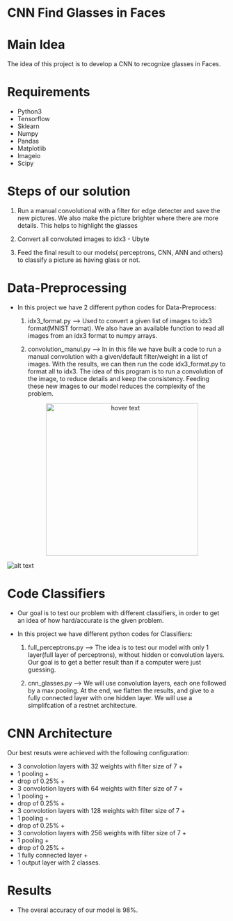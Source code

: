 # CNN Find Glasses in Faces

# Main Idea

The idea of this project is to develop a CNN to recognize glasses in Faces.

# Requirements

* Python3
* Tensorflow
* Sklearn
* Numpy
* Pandas
* Matplotlib
* Imageio
* Scipy

# Steps of our solution

1) Run a manual convolutional with a filter for edge detecter and save the new pictures. We also make the picture brighter where there are more details. This helps to highlight the glasses

2) Convert all convoluted images to idx3 - Ubyte 

3) Feed the final result to our models( perceptrons, CNN, ANN and others) to classify a picture as having glass or not.


# Data-Preprocessing

* In this project we have 2 different python codes for Data-Preprocess:

  1) idx3_format.py --> Used to convert a given list of images to idx3 format(MNIST format). We also have an available function to read all images from an idx3 format to numpy arrays.

  2) convolution_manul.py --> In in this file we have built a code to run a manual convolution with a given/default filter/weight in a list of images. With the results, we can then run the code idx3_format.py to format all to idx3. The idea of this program is to run a convolution of the image, to reduce details and keep the consistency. Feeding these new images to our model reduces the complexity of the problem.
  <p align="center">
  <img src="https://github.com/thiagosantos1/CNN_Find_Glasses/blob/master/dataset/conv_tests/original_0.pgm" width="350" title="hover text">
</p>

![alt text]("https://github.com/thiagosantos1/CNN_Find_Glasses/blob/master/dataset/conv_tests/original_0.pgm")

# Code Classifiers

* Our goal is to test our problem with different classifiers, in order to get an idea of how hard/accurate is the given problem. 

* In this project we have different python codes for Classifiers:

  1) full_perceptrons.py --> The idea is to test our model with only 1 layer(full layer of perceptrons), without hidden or convolution layers. Our goal is to get a better result than if a computer were just guessing.

  2) cnn_glasses.py --> We will use convolution layers, each one followed by a max pooling. At the end, we flatten the results, and give to a fully connected layer with one hidden layer. We will use a simplifcation of a restnet architecture.
 
# CNN Architecture
Our best resuts were achieved with the following configuration:
* 3 convolotion layers with 32 weights with filter size of 7 +
* 1 pooling +
* drop of 0.25% +
* 3 convolotion layers with 64 weights with filter size of 7 +
* 1 pooling +
* drop of 0.25% +
* 3 convolotion layers with 128 weights with filter size of 7 +
* 1 pooling +
* drop of 0.25% +
* 3 convolotion layers with 256 weights with filter size of 7 +
* 1 pooling +
* drop of 0.25% +
* 1 fully connected layer +
* 1 output layer with 2 classes.



# Results

* The overal accuracy of our model is 98%.
